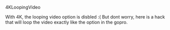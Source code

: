 4KLoopingVideo


With 4K, the looping video option is disbled :(
But dont worry, here is a hack that will loop the video exactly like the option in the gopro.

